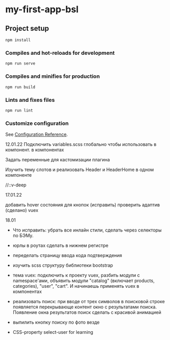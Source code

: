 # my-first-app-bsl

## Project setup
```
npm install
```

### Compiles and hot-reloads for development
```
npm run serve
```

### Compiles and minifies for production
```
npm run build
```

### Lints and fixes files
```
npm run lint
```

### Customize configuration
See [Configuration Reference](https://cli.vuejs.org/config/).


12.01.22
Подключить variables.scss глобально чтобы использовать в компонент.
в компонентах

Задать переменные для кастомизации плагина

Изучить тему слотов и реализовать Header и HeaderHome в одном компоненте

//::v-deep

17.01.22

добавить hover состояния для кнопок (исправить)
проверить адаптив (сделано)
vuex


18.01

- Что исправить: убрать все инлайн стили, сделать через селекторы по БЭМу.
- юрлы в роутах сделать в нижнем регистре
- переделать страницу ввода кода подтверждения
- изучить scss структуру библиотеки bootstrap
- тема vuex: подключить к проекту vuex, разбить модули с namespace'ами, объявить модули "catalog" (включает products, categories), "user", "cart". И начинаешь применять vuex в компонентах
- реализовать поиск: при вводе от трех символов в поисковой строке появляется перекрывающе контент окно с результатами поиска. Появление окна результатов поиск сделать с красивой анимацией
- выпилить кнопку поиску по фото везде

- CSS-property select-user for learning

